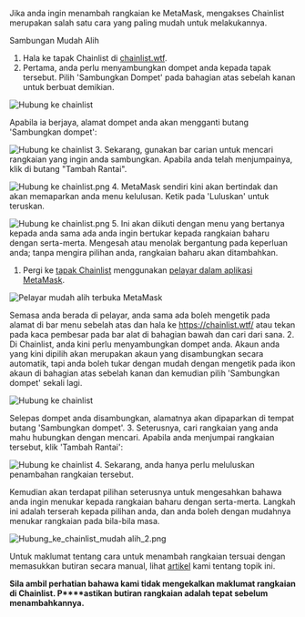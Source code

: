 Jika anda ingin menambah rangkaian ke MetaMask, mengakses Chainlist merupakan salah satu cara yang paling mudah untuk melakukannya.




Sambungan Mudah Alih


1. Hala ke tapak Chainlist di [chainlist.wtf](https://chainlist.wtf/).
2. Pertama, anda perlu menyambungkan dompet anda kepada tapak tersebut. Pilih 'Sambungkan Dompet' pada bahagian atas sebelah kanan untuk berbuat demikian.


![Hubung ke chainlist](https://support.metamask.io/hc/article_attachments/13282472358683)


Apabila ia berjaya, alamat dompet anda akan mengganti butang 'Sambungkan dompet':


![Hubung ke chainlist](https://support.metamask.io/hc/article_attachments/13282471834779)
3. Sekarang, gunakan bar carian untuk mencari rangkaian yang ingin anda sambungkan. Apabila anda telah menjumpainya, klik di butang "Tambah Rantai".


![Hubung ke chainlist.png](https://support.metamask.io/hc/article_attachments/13282429575451)
4. MetaMask sendiri kini akan bertindak dan akan memaparkan anda menu kelulusan. Ketik pada 'Luluskan' untuk teruskan.


![Hubung ke chainlist.png](https://support.metamask.io/hc/article_attachments/13282471751451)
5. Ini akan diikuti dengan menu yang bertanya kepada anda sama ada anda ingin bertukar kepada rangkaian baharu dengan serta-merta. Mengesah atau menolak bergantung pada keperluan anda; tanpa mengira pilihan anda, rangkaian baharu akan ditambahkan.




1. Pergi ke [tapak Chainlist](https://chainlist.wtf/) menggunakan [pelayar dalam aplikasi MetaMask](https://support.metamask.io/hc/en-us/articles/6356387482523). 


![Pelayar mudah alih terbuka MetaMask](https://support.metamask.io/hc/article_attachments/13282653218075)


Semasa anda berada di pelayar, anda sama ada boleh mengetik pada alamat di bar menu sebelah atas dan hala ke <https://chainlist.wtf/> atau tekan pada kaca pembesar pada bar alat di bahagian bawah dan cari dari sana.
2. Di Chainlist, anda kini perlu menyambungkan dompet anda. Akaun anda yang kini dipilih akan merupakan akaun yang disambungkan secara automatik, tapi anda boleh tukar dengan mudah dengan mengetik pada ikon akaun di bahagian atas sebelah kanan dan kemudian pilih 'Sambungkan dompet' sekali lagi.


![Hubung ke chainlist](https://support.metamask.io/hc/article_attachments/13283060389275)


Selepas dompet anda disambungkan, alamatnya akan dipaparkan di tempat butang 'Sambungkan dompet'.
3. Seterusnya, cari rangkaian yang anda mahu hubungkan dengan mencari. Apabila anda menjumpai rangkaian tersebut, klik 'Tambah Rantai':


![Hubung ke chainlist](https://support.metamask.io/hc/article_attachments/13282429575451)
4. Sekarang, anda hanya perlu meluluskan penambahan rangkaian tersebut.


Kemudian akan terdapat pilihan seterusnya untuk mengesahkan bahawa anda ingin menukar kepada rangkaian baharu dengan serta-merta. Langkah ini adalah terserah kepada pilihan anda, dan anda boleh dengan mudahnya menukar rangkaian pada bila-bila masa.


![Hubung_ke_chainlist_mudah alih_2.png](https://support.metamask.io/hc/article_attachments/13283299094555)




Untuk maklumat tentang cara untuk menambah rangkaian tersuai dengan memasukkan butiran secara manual, lihat [artikel](https://support.metamask.io/hc/en-us/articles/360043227612-How-to-add-a-custom-network-RPC) kami tentang topik ini. 


**Sila ambil perhatian bahawa kami tidak mengekalkan maklumat rangkaian di Chainlist. P****astikan butiran rangkaian adalah tepat sebelum menambahkannya.**


 

